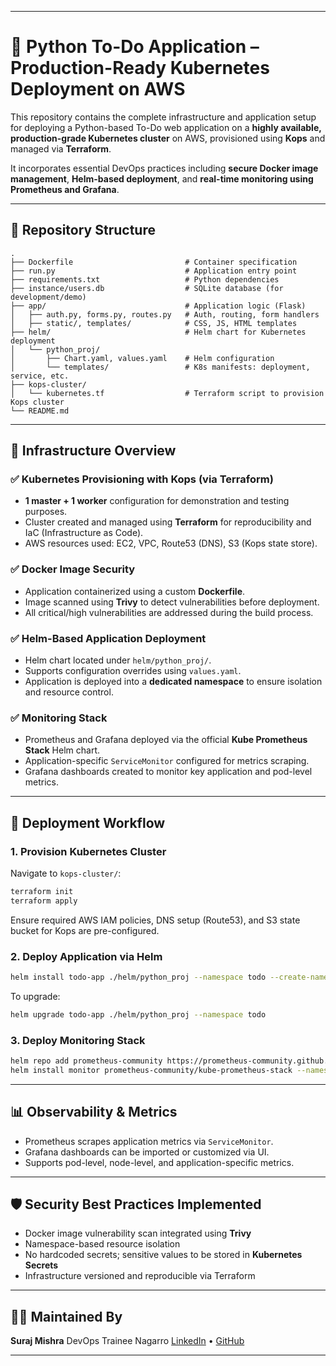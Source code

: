 
---

# 🧩 Python To-Do Application – Production-Ready Kubernetes Deployment on AWS

This repository contains the complete infrastructure and application setup for deploying a Python-based To-Do web application on a **highly available, production-grade Kubernetes cluster** on AWS, provisioned using **Kops** and managed via **Terraform**.

It incorporates essential DevOps practices including **secure Docker image management**, **Helm-based deployment**, and **real-time monitoring using Prometheus and Grafana**.

---

## 📁 Repository Structure

```
.
├── Dockerfile                         # Container specification
├── run.py                             # Application entry point
├── requirements.txt                   # Python dependencies
├── instance/users.db                  # SQLite database (for development/demo)
├── app/                               # Application logic (Flask)
│   ├── auth.py, forms.py, routes.py   # Auth, routing, form handlers
│   ├── static/, templates/            # CSS, JS, HTML templates
├── helm/                              # Helm chart for Kubernetes deployment
│   └── python_proj/
│       ├── Chart.yaml, values.yaml    # Helm configuration
│       └── templates/                 # K8s manifests: deployment, service, etc.
├── kops-cluster/
│   └── kubernetes.tf                  # Terraform script to provision Kops cluster
└── README.md
```

---

## 🔧 Infrastructure Overview

### ✅ Kubernetes Provisioning with Kops (via Terraform)

* **1 master + 1 worker** configuration for demonstration and testing purposes.
* Cluster created and managed using **Terraform** for reproducibility and IaC (Infrastructure as Code).
* AWS resources used: EC2, VPC, Route53 (DNS), S3 (Kops state store).

### ✅ Docker Image Security

* Application containerized using a custom **Dockerfile**.
* Image scanned using **Trivy** to detect vulnerabilities before deployment.
* All critical/high vulnerabilities are addressed during the build process.

### ✅ Helm-Based Application Deployment

* Helm chart located under `helm/python_proj/`.
* Supports configuration overrides using `values.yaml`.
* Application is deployed into a **dedicated namespace** to ensure isolation and resource control.

### ✅ Monitoring Stack

* Prometheus and Grafana deployed via the official **Kube Prometheus Stack** Helm chart.
* Application-specific `ServiceMonitor` configured for metrics scraping.
* Grafana dashboards created to monitor key application and pod-level metrics.

---

## 🚀 Deployment Workflow

### 1. Provision Kubernetes Cluster

Navigate to `kops-cluster/`:

```bash
terraform init
terraform apply
```

Ensure required AWS IAM policies, DNS setup (Route53), and S3 state bucket for Kops are pre-configured.

### 2. Deploy Application via Helm

```bash
helm install todo-app ./helm/python_proj --namespace todo --create-namespace
```

To upgrade:

```bash
helm upgrade todo-app ./helm/python_proj --namespace todo
```

### 3. Deploy Monitoring Stack

```bash
helm repo add prometheus-community https://prometheus-community.github.io/helm-charts
helm install monitor prometheus-community/kube-prometheus-stack --namespace monitoring --create-namespace
```

---

## 📊 Observability & Metrics

* Prometheus scrapes application metrics via `ServiceMonitor`.
* Grafana dashboards can be imported or customized via UI.
* Supports pod-level, node-level, and application-specific metrics.

---

## 🛡️ Security Best Practices Implemented

* Docker image vulnerability scan integrated using **Trivy**
* Namespace-based resource isolation
* No hardcoded secrets; sensitive values to be stored in **Kubernetes Secrets**
* Infrastructure versioned and reproducible via Terraform

---

## 🧑‍💼 Maintained By

**Suraj Mishra**
DevOps Trainee
Nagarro
[LinkedIn](https://www.linkedin.com/in/suraj-mishra07/) • [GitHub](https://github.com/SurajMishraNagarro)

---
